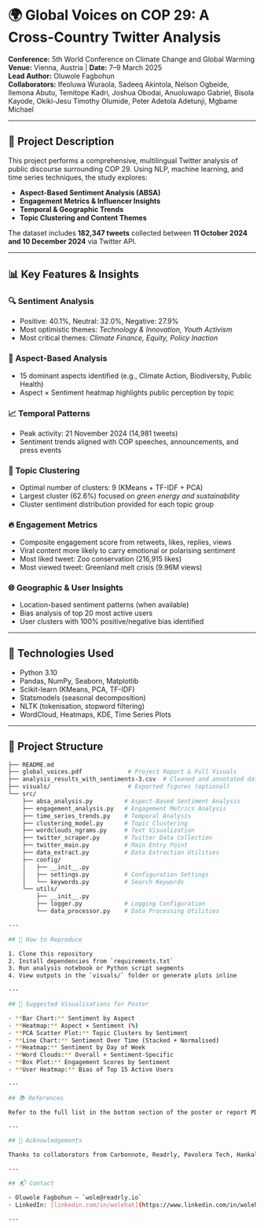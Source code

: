 
# 🌍 Global Voices on COP 29: A Cross-Country Twitter Analysis

**Conference:** 5th World Conference on Climate Change and Global Warming  
**Venue:** Vienna, Austria | **Date:** 7–9 March 2025  
**Lead Author:** Oluwole Fagbohun  
**Collaborators:** Ifeoluwa Wuraola, Sadeeq Akintola, Nelson Ogbeide, Ilemona Abutu, Temitope Kadri, Joshua Obodai, Anuoluwapo Gabriel, Bisola Kayode, Okiki-Jesu Timothy Olumide, Peter Adetola Adetunji, Mgbame Michael  

---

## 📘 Project Description

This project performs a comprehensive, multilingual Twitter analysis of public discourse surrounding COP 29. Using NLP, machine learning, and time series techniques, the study explores:

- **Aspect-Based Sentiment Analysis (ABSA)**
- **Engagement Metrics & Influencer Insights**
- **Temporal & Geographic Trends**
- **Topic Clustering and Content Themes**

The dataset includes **182,347 tweets** collected between **11 October 2024 and 10 December 2024** via Twitter API.

---

## 📊 Key Features & Insights

### 🔍 Sentiment Analysis
- Positive: 40.1%, Neutral: 32.0%, Negative: 27.9%
- Most optimistic themes: *Technology & Innovation, Youth Activism*
- Most critical themes: *Climate Finance, Equity, Policy Inaction*

### 🔎 Aspect-Based Analysis
- 15 dominant aspects identified (e.g., Climate Action, Biodiversity, Public Health)
- Aspect × Sentiment heatmap highlights public perception by topic

### 📈 Temporal Patterns
- Peak activity: 21 November 2024 (14,981 tweets)
- Sentiment trends aligned with COP speeches, announcements, and press events

### 🧠 Topic Clustering
- Optimal number of clusters: 9 (KMeans + TF-IDF + PCA)
- Largest cluster (62.6%) focused on *green energy and sustainability*
- Cluster sentiment distribution provided for each topic group

### 🔥 Engagement Metrics
- Composite engagement score from retweets, likes, replies, views
- Viral content more likely to carry emotional or polarising sentiment
- Most liked tweet: Zoo conservation (216,915 likes)
- Most viewed tweet: Greenland melt crisis (9.96M views)

### 🌐 Geographic & User Insights
- Location-based sentiment patterns (when available)
- Bias analysis of top 20 most active users
- User clusters with 100% positive/negative bias identified

---

## 🧰 Technologies Used

- Python 3.10  
- Pandas, NumPy, Seaborn, Matplotlib  
- Scikit-learn (KMeans, PCA, TF-IDF)  
- Statsmodels (seasonal decomposition)  
- NLTK (tokenisation, stopword filtering)  
- WordCloud, Heatmaps, KDE, Time Series Plots  

---

## 📁 Project Structure

```bash
├── README.md
├── global_voices.pdf             # Project Report & Full Visuals
├── analysis_results_with_sentiments-3.csv  # Cleaned and annotated dataset
├── visuals/                      # Exported figures (optional)
└── src/
    ├── absa_analysis.py         # Aspect-Based Sentiment Analysis
    ├── engagement_analysis.py   # Engagement Metrics Analysis
    ├── time_series_trends.py    # Temporal Analysis
    ├── clustering_model.py      # Topic Clustering
    ├── wordclouds_ngrams.py     # Text Visualization
    ├── twitter_scraper.py       # Twitter Data Collection
    ├── twitter_main.py          # Main Entry Point
    ├── data_extract.py          # Data Extraction Utilities
    ├── config/
    │   ├── __init__.py
    │   ├── settings.py          # Configuration Settings
    │   └── keywords.py          # Search Keywords
    └── utils/
        ├── __init__.py
        ├── logger.py            # Logging Configuration
        └── data_processor.py    # Data Processing Utilities

---

## 🧪 How to Reproduce

1. Clone this repository  
2. Install dependencies from `requirements.txt`  
3. Run analysis notebook or Python script segments
4. View outputs in the `visuals/` folder or generate plots inline

---

## 📌 Suggested Visualisations for Poster

- **Bar Chart:** Sentiment by Aspect  
- **Heatmap:** Aspect × Sentiment (%)  
- **PCA Scatter Plot:** Topic Clusters by Sentiment  
- **Line Chart:** Sentiment Over Time (Stacked + Normalised)  
- **Heatmap:** Sentiment by Day of Week  
- **Word Clouds:** Overall + Sentiment-Specific  
- **Box Plot:** Engagement Scores by Sentiment  
- **User Heatmap:** Bias of Top 15 Active Users

---

## 📚 References

Refer to the full list in the bottom section of the poster or report PDF.

---

## 🤝 Acknowledgements

Thanks to collaborators from Carbonnote, Readrly, Pavolera Tech, Hankali Intel, and various UK/EU universities for contributions and feedback.

---

## 📬 Contact

- Oluwole Fagbohun — `wole@readrly.io`  
- LinkedIn: [linkedin.com/in/wolehat](https://www.linkedin.com/in/wolehat/)

---

